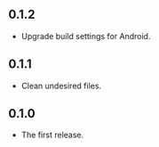 ## 0.1.2

- Upgrade build settings for Android.

## 0.1.1

- Clean undesired files.

## 0.1.0

- The first release.
